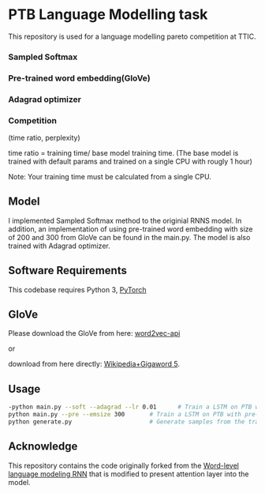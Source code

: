 # PTB Language Modelling task

This repository is used for a language modelling pareto competition at TTIC. 

### Sampled Softmax

### Pre-trained word embedding(GloVe)

### Adagrad optimizer

### Competition

(time ratio, perplexity)

time ratio = training time/ base model training time. (The base model is trained with default params and trained on a single CPU with rougly 1 hour)

Note: Your training time must be calculated from a single CPU.

## Model
I implemented Sampled Softmax method to the originial RNNS model. In addition, an implementation of using pre-trained word embedding with size of 200 and 300 from GloVe can be found in the main.py. The model is also trained with Adagrad optimizer.

## Software Requirements

This codebase requires Python 3, [PyTorch](http://pytorch.org/)

## GloVe

Please download the GloVe from here: [word2vec-api](https://github.com/3Top/word2vec-api)

or

download from here directly: [Wikipedia+Gigaword 5](http://nlp.stanford.edu/data/glove.6B.zip).

## Usage

```bash
-python main.py --soft --adagrad --lr 0.01		# Train a LSTM on PTB with sampled softmax and using Adagrad as the optimizer with learning rate = 0.01
python main.py --pre --emsize 300       # Train a LSTM on PTB with pre-trained embedding with emsize 300
python generate.py                      # Generate samples from the trained LSTM model.
```

## Acknowledge
This repository contains the code originally forked from the [Word-level language modeling RNN](https://github.com/pytorch/examples/tree/master/word_language_model) that is modified to present attention layer into the model.
